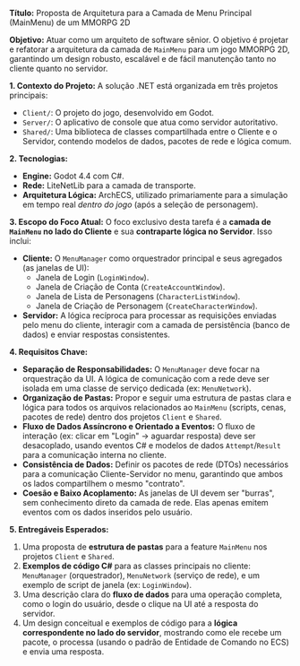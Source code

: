 
**Título:** Proposta de Arquitetura para a Camada de Menu Principal (MainMenu) de um MMORPG 2D

**Objetivo:** Atuar como um arquiteto de software sênior. O objetivo é projetar e refatorar a arquitetura da camada de `MainMenu` para um jogo MMORPG 2D, garantindo um design robusto, escalável e de fácil manutenção tanto no cliente quanto no servidor.

**1. Contexto do Projeto:**
A solução .NET está organizada em três projetos principais:
* `Client/`: O projeto do jogo, desenvolvido em Godot.
* `Server/`: O aplicativo de console que atua como servidor autoritativo.
* `Shared/`: Uma biblioteca de classes compartilhada entre o Cliente e o Servidor, contendo modelos de dados, pacotes de rede e lógica comum.

**2. Tecnologias:**
* **Engine:** Godot 4.4 com C#.
* **Rede:** LiteNetLib para a camada de transporte.
* **Arquitetura Lógica:** ArchECS, utilizado primariamente para a simulação em tempo real *dentro do jogo* (após a seleção de personagem).

**3. Escopo do Foco Atual:**
O foco exclusivo desta tarefa é a **camada de `MainMenu` no lado do Cliente** e sua **contraparte lógica no Servidor**. Isso inclui:
* **Cliente:** O `MenuManager` como orquestrador principal e seus agregados (as janelas de UI):
    * Janela de Login (`LoginWindow`).
    * Janela de Criação de Conta (`CreateAccountWindow`).
    * Janela de Lista de Personagens (`CharacterListWindow`).
    * Janela de Criação de Personagem (`CreateCharacterWindow`).
* **Servidor:** A lógica recíproca para processar as requisições enviadas pelo menu do cliente, interagir com a camada de persistência (banco de dados) e enviar respostas consistentes.

**4. Requisitos Chave:**
* **Separação de Responsabilidades:** O `MenuManager` deve focar na orquestração da UI. A lógica de comunicação com a rede deve ser isolada em uma classe de serviço dedicada (ex: `MenuNetwork`).
* **Organização de Pastas:** Propor e seguir uma estrutura de pastas clara e lógica para todos os arquivos relacionados ao `MainMenu` (scripts, cenas, pacotes de rede) dentro dos projetos `Client` e `Shared`.
* **Fluxo de Dados Assíncrono e Orientado a Eventos:** O fluxo de interação (ex: clicar em "Login" -> aguardar resposta) deve ser desacoplado, usando eventos C# e modelos de dados `Attempt`/`Result` para a comunicação interna no cliente.
* **Consistência de Dados:** Definir os pacotes de rede (DTOs) necessários para a comunicação Cliente-Servidor no menu, garantindo que ambos os lados compartilhem o mesmo "contrato".
* **Coesão e Baixo Acoplamento:** As janelas de UI devem ser "burras", sem conhecimento direto da camada de rede. Elas apenas emitem eventos com os dados inseridos pelo usuário.

**5. Entregáveis Esperados:**
1.  Uma proposta de **estrutura de pastas** para a feature `MainMenu` nos projetos `Client` e `Shared`.
2.  **Exemplos de código C#** para as classes principais no cliente: `MenuManager` (orquestrador), `MenuNetwork` (serviço de rede), e um exemplo de script de janela (ex: `LoginWindow`).
3.  Uma descrição clara do **fluxo de dados** para uma operação completa, como o login do usuário, desde o clique na UI até a resposta do servidor.
4.  Um design conceitual e exemplos de código para a **lógica correspondente no lado do servidor**, mostrando como ele recebe um pacote, o processa (usando o padrão de Entidade de Comando no ECS) e envia uma resposta.